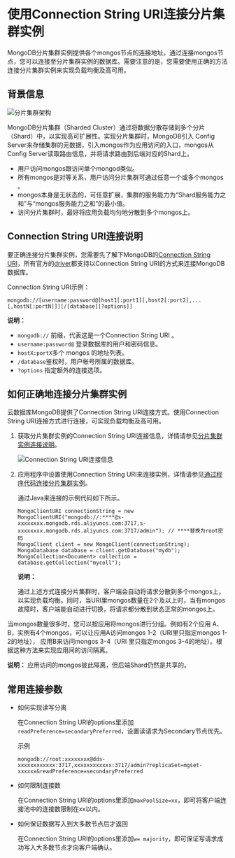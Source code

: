 # 使用Connection String URI连接分片集群实例

MongoDB分片集群实例提供各个mongos节点的连接地址，通过连接mongos节点，您可以连接至分片集群实例的数据库。需要注意的是，您需要使用正确的方法连接分片集群实例来实现负载均衡及高可用。

## 背景信息

![分片集群架构](https://static-aliyun-doc.oss-accelerate.aliyuncs.com/assets/img/zh-CN/1842166951/p37678.png)

MongoDB分片集群（Sharded Cluster）通过将数据分散存储到多个分片（Shard）中，以实现高可扩展性。实现分片集群时，MongoDB引入 Config Server来存储集群的元数据，引入mongos作为应用访问的入口，mongos从Config Server读取路由信息，并将请求路由到后端对应的Shard上。

-   用户访问mongos跟访问单个mongod类似。
-   所有mongos是对等关系，用户访问分片集群可通过任意一个或多个mongos 。
-   mongos本身是无状态的，可任意扩展，集群的服务能力为“Shard服务能力之和”与“mongos服务能力之和”的最小值。
-   访问分片集群时，最好将应用负载均匀地分散到多个mongos上。

## Connection String URI连接说明

要正确连接分片集群实例，您需要先了解下MongoDB的[Connection String URI](https://docs.mongodb.com/manual/reference/connection-string/)，所有官方的[driver](https://docs.mongodb.com/manual/applications/drivers/)都支持以Connection String URI的方式来连接MongoDB数据库。

Connection String URI示例：

```
mongodb://[username:password@]host1[:port1][,host2[:port2],...[,hostN[:portN]]][/[database][?options]]
```

**说明：**

-   `mongodb://` 前缀，代表这是一个Connection String URI 。
-   `username:password@` 登录数据库的用户和密码信息。
-   `hostX:portX`多个 mongos 的地址列表。
-   `/database`鉴权时，用户帐号所属的数据库。
-   `?options` 指定额外的连接选项。

## 如何正确地连接分片集群实例

云数据库MongoDB提供了Connection String URI连接方式。使用Connection String URI连接方式进行连接，可实现负载均衡及高可用。

1.  获取分片集群实例的Connection String URI连接信息，详情请参见[分片集群实例连接说明]()。

    ![Connection String URI连接信息](https://static-aliyun-doc.oss-accelerate.aliyuncs.com/assets/img/zh-CN/1842166951/p37679.png)

2.  应用程序中设置使用Connection String URI来连接实例，详情请参见[通过程序代码连接分片集群实例](/cn.zh-CN/快速入门/连接实例/通过程序代码连接MongoDB实例.md)。

    通过Java来连接的示例代码如下所示。

    ```
    MongoClientURI connectionString = new MongoClientURI("mongodb://:****@s-xxxxxxxx.mongodb.rds.aliyuncs.com:3717,s-xxxxxxxx.mongodb.rds.aliyuncs.com:3717/admin"); // ****替换为root密码
    MongoClient client = new MongoClient(connectionString);
    MongoDatabase database = client.getDatabase("mydb");
    MongoCollection<Document> collection = database.getCollection("mycoll");
    ```

    **说明：**

    通过上述方式连接分片集群时，客户端会自动将请求分散到多个mongos上，以实现负载均衡。同时，当URI里mongos数量在2个及以上时，当有mongos故障时，客户端能自动进行切换，将请求都分散到状态正常的mongos上。


当mongos数量很多时，您可以按应用将mongos进行分组。例如有2个应用 A、B，实例有4个mongos，可以让应用A访问mongos 1-2（URI里只指定mongos 1-2的地址）， 应用B来访问mongos 3-4（URI 里只指定mongos 3-4的地址）。根据这种方法来实现应用间的访问隔离。

**说明：** 应用访问的mongos彼此隔离，但后端Shard仍然是共享的。

## 常用连接参数

-   如何实现读写分离

    在Connection String URI的options里添加`readPreference=secondaryPreferred`，设置读请求为Secondary节点优先。

    示例

    ```
    mongodb://root:xxxxxxxx@dds-xxxxxxxxxxxx:3717,xxxxxxxxxxxx:3717/admin?replicaSet=mgset-xxxxxx&readPreference=secondaryPreferred
    ```

-   如何限制连接数

    在Connection String URI的options里添加`maxPoolSize=xx`，即可将客户端连接池中的连接数限制在xx以内。

-   如何保证数据写入到大多数节点后才返回

    在Connection String URI的options里添加`w= majority`，即可保证写请求成功写入大多数节点才向客户端确认。


